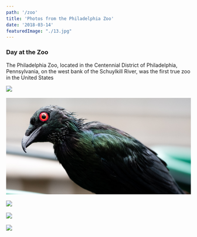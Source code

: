 ```yaml
---
path: '/zoo'
title: 'Photos from the Philadelphia Zoo'
date: '2018-03-14'
featuredImage: "./13.jpg"
---
```


### Day at the Zoo

The Philadelphia Zoo, located in the Centennial District of Philadelphia, Pennsylvania, on the west bank of the Schuylkill River, was the first true zoo in the United States

![](16.jpg)

![](17.jpg)

![](18.jpg)

![](19.jpg)

![](20.jpg)

